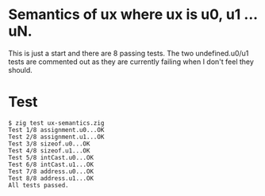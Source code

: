 # Semantics of ux where ux is u0, u1 ... uN.

This is just a start and there are 8 passing tests.
The two undefined.u0/u1 tests are commented out as
they are currently failing when I don't feel they
should.

# Test
```
$ zig test ux-semantics.zig 
Test 1/8 assignment.u0...OK
Test 2/8 assignment.u1...OK
Test 3/8 sizeof.u0...OK
Test 4/8 sizeof.u1...OK
Test 5/8 intCast.u0...OK
Test 6/8 intCast.u1...OK
Test 7/8 address.u0...OK
Test 8/8 address.u1...OK
All tests passed.
```
